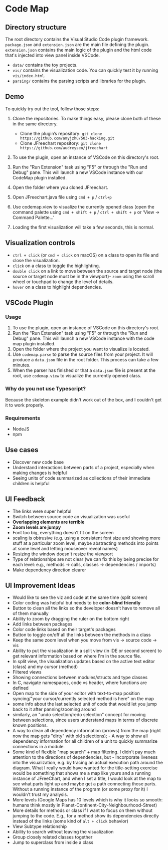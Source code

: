 # Code Map
## Directory structure
The root directory contains the Visual Studio Code plugin framework. `package.json` and `extension.json` are the main file defining the plugin. `extension.json` contains the main logic of the plugin and the html code that's injected into view panel inside VSCode.

- `data/` contains the toy projects.
- `vis/` contains the visualization code. You can quickly test it by running `vis/index.html`.
- `parsing/` contains the parsing scripts and libraries for the plugin.

## Demo
To quickly try out the tool, follow those steps:

1. Clone the repositories. To make things easy, please clone both of these in the same directory.
    - Clone the plugin’s repository: `git clone https://github.com/amyjzhu/503-hacking.git`
    - Clone JFreechart repository: `git clone https://github.com/audreyseo/jfreechart`

2. To use the plugin, open an instance of VSCode on this directory's root.
3. Run the "Run Extension" task using "F5" or through the "Run and Debug" pane. This will launch a new VSCode instance with our CodeMap plugin installed.
4. Open the folder where you cloned JFreechart.
5. Open JFreechart.java file using `cmd + p` / `ctrl+p`
6. Use codemap.view to visualize the currently opened class (open the command palette using `cmd + shift + p` / `ctrl + shift + p` or ‘View -> Command Palette…’
7. Loading the first visualization will take a few seconds, this is normal.

## Visualization controls
- `ctrl + click` (or `cmd + click` on macOS) on a class to open its file and close the visualization.
- `click` on a class to toggle the highlighting.
- `double click` on a link to move between the source and target node (the source or target node must be in the viewport)- `zoom` using the scroll wheel or touchpad to change the level of details.
- `hover` on a class to highlight dependencies.

## VSCode Plugin

### Usage
1. To use the plugin, open an instance of VSCode on this directory's root.
2. Run the "Run Extension" task using "F5" or through the "Run and Debug" pane. This will launch a new VSCode instance with the code map plugin installed.
3. Open the folder where the project you want to visualize is located. 
4. Use `codemap.parse` to parse the source files from your project. It will produce a `data.json` file in the root folder. This process can take a few minutes.
5. When the parser has finished or that a `data.json` file is present at the root, use `codemap.view` to visualize the currently opened class.

### Why do you not use Typescript?
Because the skeleton example didn't work out of the box, and I couldn't get it to work properly.

### Requirements
- NodeJS
- npm

## Use cases
- Discover new code base
- Understand interactions between parts of a project, especially when making changes is helpful
- Seeing units of code summarized as collections of their immediate children is helpful

## UI Feedback
- The links were super helpful
- Switch between source code an visualization was useful
- **Overlapping elements are terrible**
- **Zoom levels are jumpy**
- Font too big, everything doesn't fit on the screen
- scaling is obtrusive (e.g. using a consistent font size and showing more stuff at a particular zoom level, maybe abstracting methods into points at some level and letting mouseover reveal names)
- Resizing the window doesn't resize the viewport
- Type of relationships are not clear (we can fix this by being precise for each level: e.g., methods -> calls, classes -> dependencies / imports)
- Make dependency direction clearer

## UI Improvement Ideas
- Would like to see the viz and code at the same time (split screen)
- Color coding was helpful but needs to be **color-blind friendly**
- Button to clean all the links so the developer doesn't have to remove all of them manually
- Ability to zoom by dragging the ruler on the bottom right
- Add links between packages
- Color code links based on their target's packages
- Button to toggle on/off all the links between the methods in a class
- Keep the same zoom level when you move from vis -> source code -> vis
- Ability to put the visualization in a split view (in IDE or second screen) to get relevant information based on where I'm in the source file.
- In split view, the visualization updates based on the active text editor (class) and my cursor (method)
- Filtered views
- Showing connections between modules/structs and type classes
- In C, navigate namespaces, code vs header, where functions are defined
- Open map to the side of your editor with text-to-map position syncing/"your cursor/currently selected method is here" on the map
- some info about the last selected unit of code that would let you jump back to it after panning/zooming around
- similarly, an "undo selection/redo selection" concept for moving between selections, since users understand maps in terms of discrete known positions. 
- A way to clean all dependency information (arrows) from the map (right now the map gets "dirty" with old selections); - A way to show all dependency information for all children of a unit to quickly summarize connections in a module. 
- Some kind of flexible "map search" + map filtering. I didn't pay much attention to the directions of dependencies, but - Incorporate liveness into the visualization, e.g. by tracing an actual execution path around the diagram. What I really would have wanted for the title-setting exercise would be something that shows me a map like yours and a running instance of JFreeChart, and when I set a title, I would look at the map to see what parts light up and maybe get a path connecting those parts. Without a running instance of the program (or some proxy for it) I wouldn't trust my analysis.
- More levels (Google Maps has 10 levels which is why it looks so smooth: humans think mostly in Planet-Continent-City-Neighbourhood-Street)
- More details for methods or class if I want to focus on them without jumping to the code. E.g., for a method show its dependencies directly instead of the links (some kind of `alt + click` behavior)
- View Subtype relationship
- Ability to search without leaving the visualization
- Group closely related classes together
- Jump to superclass from inside a class